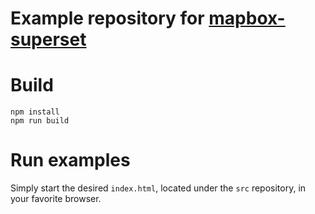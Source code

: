 # Example repository for [mapbox-superset](https://github.com/EEGLE/mapbox-superset)

# Build 

`npm install`  
`npm run build`  

# Run examples

Simply start the desired `index.html`, located under the `src` repository, in your favorite browser.
